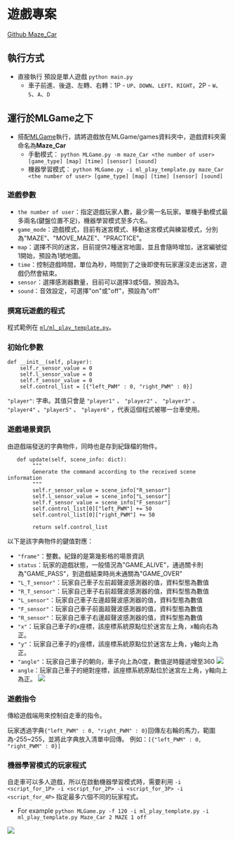 # 遊戲專案
[Github Maze_Car](https://github.com/yen900611/Maze_Car)

## 執行方式
* 直接執行 預設是單人遊戲
`python main.py`
    * 車子前進、後退、左轉、右轉：1P - `UP`、`DOWN`、`LEFT`、`RIGHT`，2P - `W`、`S`、`A`、`D`
    

## 運行於MLGame之下
* 搭配[MLGame](https://github.com/LanKuDot/MLGame)執行，請將遊戲放在MLGame/games資料夾中，遊戲資料夾需命名為**Maze_Car**
    * 手動模式：
`python MLGame.py -m maze_Car <the number of user> [game_type] [map] [time] [sensor] [sound]`
    * 機器學習模式：
`python MLGame.py -i ml_play_template.py maze_Car <the number of user> [game_type] [map] [time] [sensor] [sound]`

### 遊戲參數

* `the number of user`：指定遊戲玩家人數，最少需一名玩家。單機手動模式最多兩名(鍵盤位置不足)，機器學習模式至多六名。
* `game_mode`：遊戲模式，目前有迷宮模式、移動迷宮模式與練習模式，分別為"MAZE"、"MOVE_MAZE"、"PRACTICE"。
* `map`：選擇不同的迷宮，目前提供2種迷宮地圖，並且會隨時增加，迷宮編號從1開始，預設為1號地圖。
* `time`：控制遊戲時間，單位為秒，時間到了之後即使有玩家還沒走出迷宮，遊戲仍然會結束。
* `sensor`：選擇感測器數量，目前可以選擇3或5個，預設為3。
* `sound`：音效設定，可選擇"on"或"off"，預設為"off"



### 撰寫玩遊戲的程式

程式範例在 [`ml/ml_play_template.py`](https://github.com/yen900611/RacingCar/blob/master/ml/ml_play_template.py)。


### 初始化參數
```python=2
def __init__(self, player):
    self.r_sensor_value = 0
    self.l_sensor_value = 0
    self.f_sensor_value = 0
    self.control_list = [{"left_PWM" : 0, "right_PWM" : 0}]
```
`"player"`: 字串。其值只會是 `"player1"` 、 `"player2"` 、 `"player3"` 、 `"player4"` 、`"player5"` 、 `"player6"` ，代表這個程式被哪一台車使用。


### 遊戲場景資訊

由遊戲端發送的字典物件，同時也是存到紀錄檔的物件。
```python=17
   def update(self, scene_info: dict):
        """
        Generate the command according to the received scene information
        """
        self.r_sensor_value = scene_info["R_sensor"]
        self.l_sensor_value = scene_info["L_sensor"]
        self.f_sensor_value = scene_info["F_sensor"]
        self.control_list[0]["left_PWM"] += 50
        self.control_list[0]["right_PWM"] += 50

        return self.control_list

```
以下是該字典物件的鍵值對應：

* `"frame"`：整數。紀錄的是第幾影格的場景資訊
* `status`：玩家的遊戲狀態，一般情況為"GAME_ALIVE"，通過關卡則為"GAME_PASS"，到遊戲結束時尚未通關為"GAME_OVER"
* `"L_T_sensor"`：玩家自己車子左前超聲波感測器的值，資料型態為數值
* `"R_T_sensor"`：玩家自己車子右前超聲波感測器的值，資料型態為數值
* `"L_sensor"`：玩家自己車子左邊超聲波感測器的值，資料型態為數值
* `"F_sensor"`：玩家自己車子前面超聲波感測器的值，資料型態為數值
* `"R_sensor"`：玩家自己車子右邊超聲波感測器的值，資料型態為數值
* `"x"`：玩家自己車子的x座標，該座標系統原點位於迷宮左上角，x軸向右為正。
* `"y"`：玩家自己車子的y座標，該座標系統原點位於迷宮左上角，y軸向上為正。
* `"angle"`：玩家自己車子的朝向，車子向上為0度，數值逆時鐘遞增至360
![](https://i.imgur.com/4dcUjgr.png)
* `angle`：玩家自己車子的絕對座標，該座標系統原點位於迷宮左上角，y軸向上為正。
![](https://i.imgur.com/CjycT8e.png)

### 遊戲指令

傳給遊戲端用來控制自走車的指令。

玩家透過字典`{"left_PWM" : 0, "right_PWM" : 0}`回傳左右輪的馬力，範圍為-255~255，並將此字典放入清單中回傳。
例如：`[{"left_PWM" : 0, "right_PWM" : 0}]`

### 機器學習模式的玩家程式

自走車可以多人遊戲，所以在啟動機器學習模式時，需要利用 `-i <script_for_1P> -i <script_for_2P> -i <script_for_3P> -i <script_for_4P>` 指定最多六個不同的玩家程式。
* For example
`python MLGame.py -f 120 -i ml_play_template.py -i ml_play_template.py Maze_Car 2 MAZE 1 off`


![](https://i.imgur.com/ubPC8Fp.jpg)